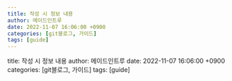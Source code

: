 ```yaml
---
title: 작성 시 정보 내용
author: 메이드인트루
date: 2022-11-07 16:06:00 +0900
categories: [git블로그, 가이드]
tags: [guide]
---
```


title: 작성 시 정보 내용
author: 메이드인트루
date: 2022-11-07 16:06:00 +0900
categories: [git블로그, 가이드]
tags: [guide]


